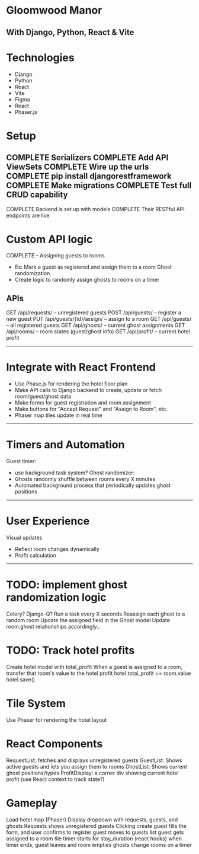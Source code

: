 # Gloomwood Manor
## With Django, Python, React & Vite

# Technologies
- Django
- Python
- React
- Vite
- Figma
- React 
- Phaser.js 

 
# Setup
COMPLETE Serializers
COMPLETE Add API ViewSets
COMPLETE Wire up the urls
COMPLETE pip install djangorestframework
COMPLETE Make migrations
COMPLETE Test full CRUD capability
---------------------
COMPLETE Backend is set up with models
COMPLETE Their RESTful API endpoints are live


# Custom API logic
COMPLETE - Assigning guests to rooms
- Ex: Mark a guest as registered and assign them to a room 
Ghost randomization
- Create logic to randomly assign ghosts to rooms on a timer

## APIs
GET /api/requests/ – unregistered guests
POST /api/guests/ – register a new guest
PUT /api/guests/{id}/assign/ – assign to a room
GET /api/guests/ – all registered guests
GET /api/ghosts/ – current ghost assignments
GET /api/rooms/ – room states (guest/ghost info)
GET /api/profit/ – current hotel profit








---------------------
# Integrate with React Frontend
- Use Phase.js for rendering the hotel floor plan
- Make API calls to Django backend to create, update or fetch room/guest/ghost data
- Make forms for guest registration and room assignment
- Make buttons for "Accept Request" and "Assign to Room", etc.
- Phaser map tiles update in real time









---------------------
# Timers and Automation
Guest timer:
- use background task system?
Ghost randomizer:
- Ghosts randomly shuffle between rooms every X minutes
- Automated background process that periodically updates ghost positions












---------------------
# User Experience
Visual updates
- Reflect room changes dynamically
- Profit calculation










---------------------------------------------------------------------------------------------------

# TODO: implement ghost randomization logic
Celery? Django-Q?
Run a task every X seconds
Reassign each ghost to a random room
Update the assigned field in the Ghost model
Update room.ghost relationships accordingly..

# TODO: Track hotel profits
Create hotel model with total_profit
When a guest is assigned to a room, transfer that room's value to the hotel profit
hotel.total_profit += room.value
hotel.save()

# Tile System
Use Phaser for rendering the hotel layout

# React Components
RequestList: fetches and displays unregistered guests
GuestList: Shows active guests and lets you assign them to rooms
GhostList: Shows current ghost positions/types
ProfitDisplay: a corner div showing current hotel profit
(use React context to track state?)

# Gameplay
Load hotel map (Phaser)
Display dropdown with requests, guests, and ghosts
Requests shows unregistered guests
Clicking create guest fills the form, and user confirms to register
guest moves to guests list
guest gets assigned to a room tile
timer starts for stay_duration (react hooks)
when timer ends, guest leaves and room empties
ghosts change rooms on a timer

